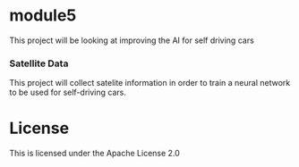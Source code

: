 # module5
<p>This project will be looking at improving the AI for self driving cars</p>

### Satellite Data
<p> This project will collect satelite information in order to train a neural network to be used for self-driving cars. </p>
 
# License
<p>This is licensed under the Apache License 2.0</p>
